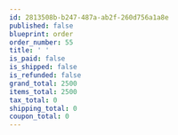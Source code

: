```yaml
---
id: 2813508b-b247-487a-ab2f-260d756a1a8e
published: false
blueprint: order
order_number: 55
title: ' '
is_paid: false
is_shipped: false
is_refunded: false
grand_total: 2500
items_total: 2500
tax_total: 0
shipping_total: 0
coupon_total: 0
---
```

